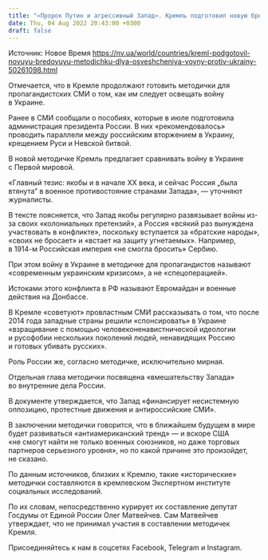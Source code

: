 ```yaml
---
title: "«Пророк Путин и агрессивный Запад». Кремль подготовил новую бредовую методичку для освещения войны против Украины — СМИ"
date: Thu, 04 Aug 2022 20:43:00 +0300
draft: false
---
```

Источник: Новое Время https://nv.ua/world/countries/kreml-podgotovil-novuyu-bredovuyu-metodichku-dlya-osveshcheniya-voyny-protiv-ukrainy-50261098.html


 Отмечается, что в Кремле продолжают готовить методички для пропагандистских СМИ о том, как им следует освещать войну в Украине.

Ранее в СМИ сообщали о пособиях, которые в июле подготовила администрация президента России. В них «рекомендовалось» проводить параллели между российским вторжением в Украину, крещением Руси и Невской битвой.

В новой методичке Кремль предлагает сравнивать войну в Украине с Первой мировой.

«Главный тезис: якобы и в начале XX века, и сейчас Россия „была втянута“ в военное противостояние странами Запада», — уточняют журналисты.

В тексте поясняется, что Запад якобы регулярно развязывает войны из-за своих «колониальных претензий», а Россия «всякий раз вынуждена участвовать в конфликте», поскольку вступается за «братские народы», «своих не бросает» и «встает на защиту угнетаемых». Например, в 1914-м Российская империя «не смогла бросить» Сербию.

При этом войну в Украине в методичке для пропагандистов называют «современным украинским кризисом», а не «спецоперацией».

Истоками этого конфликта в РФ называют Евромайдан и военные действия на Донбассе.

В Кремле «советуют» провластным СМИ рассказывать о том, что после 2014 года западные страны решили «спонсировать» в Украине «взращивание с помощью человеконенавистнической идеологии и русофобии нескольких поколений людей, ненавидящих Россию и готовых убивать русских».

Роль России же, согласно методичке, исключительно мирная.

Отдельная глава методички посвящена «вмешательству Запада» во внутренние дела России.

В документе утверждается, что Запад «финансирует несистемную оппозицию, протестные движения и антироссийские СМИ».

В заключении методички говорится, что в ближайшем будущем в мире будет развиваться «антиамериканский тренд» — и вскоре США «не смогут найти не только военных союзников, но даже торговых партнеров серьезного уровня», но по какой причине это произойдет, не сказано.

По данным источников, близких к Кремлю, такие «исторические» методички составляются в кремлевском Экспертном институте социальных исследований.

По их словам, непосредственно курирует их составление депутат Госдумы от Единой России Олег Матвейчев. Сам Матвейчев утверждает, что не принимал участия в составлении методичек Кремля.

Присоединяйтесь к нам в соцсетях Facebook, Telegram и Instagram.
